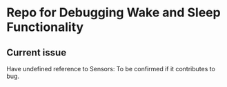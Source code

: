# Repo for Debugging Wake and Sleep Functionality

## Current issue

Have undefined reference to Sensors: To be confirmed if it contributes to bug.
